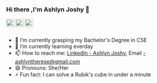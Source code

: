### Hi there ,I'm  Ashlyn Joshy 👋



<a href="https://www.linkedin.com/in/ashlyn-joshy-2a2296199/">
  <img align="left" alt="Ashlyn's  Linkdein" width="22px" src="https://cdn.jsdelivr.net/npm/simple-icons@v3/icons/linkedin.svg" />
</a>
<a href="https://github.com/Ashlyn-Joshy">
  <img align="left" alt="Ashlyn's  Github" width="22px" src="https://cdn.jsdelivr.net/npm/simple-icons@v3/icons/github.svg" />
</a>
<a href="https://instagram.com/there_se02/">
  <img align="left" alt="Ashlyn's instagram" width="22px" src="https://cdn.jsdelivr.net/npm/simple-icons@v3/icons/instagram.svg" />
</a>

<br>
<br>

- 🔭 I’m currently grasping my Bachelor's Degree in CSE
- 🌱 I’m currently learning everday
- 📫 How to reach me: [LinkedIn - Ashlyn Joshy](https://www.linkedin.com/in/ashlyn-joshy-2a2296199/),
Email -ashlyntherese@gmail.com
- 😄 Pronouns: She/Her
- ⚡ Fun fact: I can solve a Rubik's cube in under a minute

